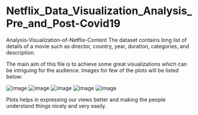 # Netflix_Data_Visualization_Analysis_Pre_and_Post-Covid19
Analysis-Visualization-of-Netflix-Content
The dataset contains long list of details of a movie such as director, country, year, duration, categories, and description.

The main aim of this file is to achieve some great visualizations which can be intriguing for the audience. Images for few of the plots will be listed below:

![image](https://github.com/MoSaadSarf/Netflix_Data_Visualization_Analysis_Pre_and_Post-Covid19/assets/133058147/2b872a0e-e1a4-448b-a2c2-ae3ca5056df2)
![image](https://github.com/MoSaadSarf/Netflix_Data_Visualization_Analysis_Pre_and_Post-Covid19/assets/133058147/75e7367b-7a2c-4253-b53d-bc10619570ab)
![image](https://github.com/MoSaadSarf/Netflix_Data_Visualization_Analysis_Pre_and_Post-Covid19/assets/133058147/348c5c8e-d142-4ce2-bfe4-fb2dc98554a5)
![image](https://github.com/MoSaadSarf/Netflix_Data_Visualization_Analysis_Pre_and_Post-Covid19/assets/133058147/ecc93191-7b6b-4a02-b2dc-733f8d6b7d05)
![image](https://github.com/MoSaadSarf/Netflix_Data_Visualization_Analysis_Pre_and_Post-Covid19/assets/133058147/5fb7d3bb-dc3e-4ab4-9588-c7f2315aa5a6)



Plots helps in expressing our views better and making the people understand things nicely and very easily.
